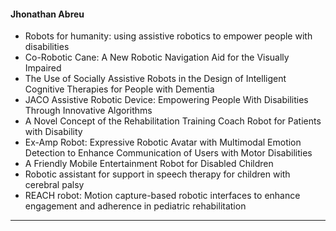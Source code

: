 #### Jhonathan Abreu
* Robots for humanity: using assistive robotics to empower people with disabilities
* Co-Robotic Cane: A New Robotic Navigation Aid for the Visually Impaired
* The Use of Socially Assistive Robots in the Design of Intelligent Cognitive Therapies for People with Dementia
* JACO Assistive Robotic Device: Empowering People With Disabilities Through Innovative Algorithms
* A Novel Concept of the Rehabilitation Training Coach Robot for Patients with Disability
* Ex-Amp Robot: Expressive Robotic Avatar with Multimodal Emotion Detection to Enhance Communication of Users with Motor Disabilities
* A Friendly Mobile Entertainment Robot for Disabled Children
* Robotic assistant for support in speech therapy for children with cerebral palsy
* REACH robot: Motion capture-based robotic interfaces to enhance engagement and adherence in pediatric rehabilitation
---
